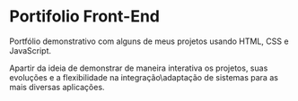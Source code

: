 # Portifolio Front-End
 
Portfólio demonstrativo com alguns de meus projetos usando HTML, CSS e JavaScript.

Apartir da ideia de demonstrar de maneira interativa os projetos, suas evoluções e a flexibilidade na integração\adaptação de sistemas para as mais diversas aplicações.